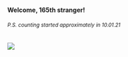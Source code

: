 #### Welcome, 165th stranger!

###### <sup>P.S. counting started approximately in 10.01.21</sup>

<img src="https://kraftwerk28.pp.ua/vcnt.png"></img>
